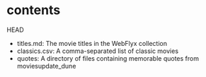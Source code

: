 # contents
HEAD

- titles.md: The movie titles in the WebFlyx collection
- classics.csv: A comma-separated list of classic movies
- quotes: A directory of files containing memorable quotes from moviesupdate_dune
